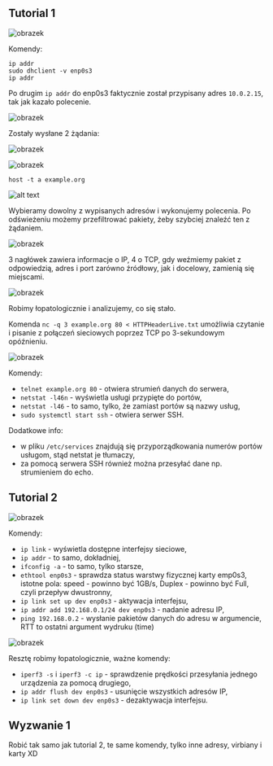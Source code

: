 ## Tutorial 1

![obrazek](t1z1.png)

Komendy:
```
ip addr
sudo dhclient -v enp0s3
ip addr
```

Po drugim `ip addr` do enp0s3 faktycznie został przypisany adres `10.0.2.15`, tak jak kazało polecenie.

![obrazek](t1z2.png)

Zostały wysłane 2 żądania:

![obrazek](t1z3.png)

![obrazek](t1z4.png)

`host -t a example.org`

![alt text](t1z5.png)

Wybieramy dowolny z wypisanych adresów i wykonujemy polecenia. Po odświeżeniu możemy przefiltrować pakiety, żeby szybciej znaleźć ten z żądaniem. 

![obrazek](t1z6.png)

3 nagłówek zawiera informacje o IP, 4 o TCP, gdy weźmiemy pakiet z odpowiedzią, adres i port zarówno źródłowy, jak i docelowy, zamienią się miejscami.

![obrazek](t1z7.png)

Robimy łopatologicznie i analizujemy, co się stało. 

Komenda `nc -q 3 example.org 80 < HTTPHeaderLive.txt` umożliwia czytanie i pisanie z połączeń sieciowych poprzez TCP po 3-sekundowym opóźnieniu.

![obrazek](t1z8.png)

Komendy:
- `telnet example.org 80` - otwiera strumień danych do serwera,
- `netstat -l46n` - wyświetla usługi przypięte do portów,
- `netstat -l46` - to samo, tylko, że zamiast portów są nazwy usług,
- `sudo systemctl start ssh` - otwiera serwer SSH.

Dodatkowe info:
- w pliku `/etc/services` znajdują się przyporządkowania numerów portów usługom, stąd netstat je tłumaczy,
- za pomocą serwera SSH również można przesyłać dane np. strumieniem do echo.

## Tutorial 2

![obrazek](t1z9.png)

Komendy:
- `ip link` - wyświetla dostępne interfejsy sieciowe,
- `ip addr` - to samo, dokładniej,
- `ifconfig -a` - to samo, tylko starsze,
- `ethtool enp0s3` - sprawdza status warstwy fizycznej karty emp0s3, istotne pola: speed - powinno być 1GB/s, Duplex - powinno być Full, czyli przepływ dwustronny,
- `ip link set up dev enp0s3` - aktywacja interfejsu,
- `ip addr add 192.168.0.1/24 dev enp0s3` - nadanie adresu IP,
- `ping 192.168.0.2` - wysłanie pakietów danych do adresu w argumencie, RTT to ostatni argument wydruku (time)

![obrazek](t1z10.png)

Resztę robimy łopatologicznie, ważne komendy:
- `iperf3 -s` i `iperf3 -c ip` - sprawdzenie prędkości przesyłania jednego urządzenia za pomocą drugiego,
- `ip addr flush dev enp0s3` - usunięcie wszystkich adresów IP,
- `ip link set down dev enp0s3` - dezaktywacja interfejsu.

## Wyzwanie 1

Robić tak samo jak tutorial 2, te same komendy, tylko inne adresy, virbiany i karty XD

